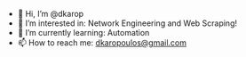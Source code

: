 - 👋 Hi, I’m @dkarop
- 👀 I’m interested in: Network Engineering and Web Scraping!
- 🌱 I’m currently learning: Automation
- 📫 How to reach me: dkaropoulos@gmail.com
